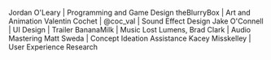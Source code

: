 Jordan O'Leary | Programming and Game Design
theBlurryBox | Art and Animation
Valentin Cochet | @coc_val | Sound Effect Design
Jake O'Connell | UI Design | Trailer
BananaMilk | Music
Lost Lumens, Brad Clark | Audio Mastering
Matt Sweda | Concept Ideation Assistance
Kacey Misskelley | User Experience Research